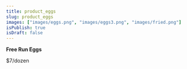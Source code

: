 ```yaml
---
title: product_eggs
slug: product_eggs
images: ["images/eggs.png", "images/eggs3.png", "images/fried.png"]
isPublish: true
isDraft: false
---
```


**Free Run Eggs**

$7/dozen
